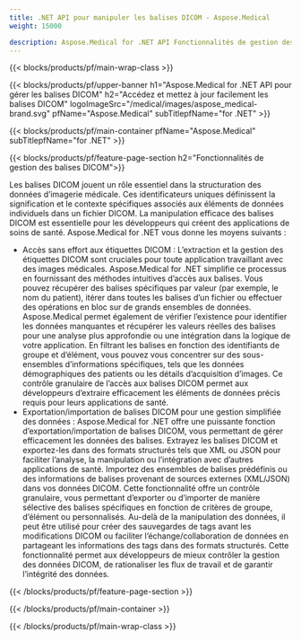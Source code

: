 ```yaml
---
title: .NET API pour manipuler les balises DICOM - Aspose.Medical
weight: 15000

description: Aspose.Medical for .NET API Fonctionnalités de gestion des balises DICOM
---
```


{{< blocks/products/pf/main-wrap-class >}}

{{< blocks/products/pf/upper-banner h1="Aspose.Medical for .NET API pour gérer les balises DICOM" h2="Accédez et mettez à jour facilement les balises DICOM" logoImageSrc="/medical/images/aspose_medical-brand.svg" pfName="Aspose.Medical" subTitlepfName="for .NET" >}}

{{< blocks/products/pf/main-container pfName="Aspose.Medical" subTitlepfName="for .NET" >}}

{{< blocks/products/pf/feature-page-section h2="Fonctionnalités de gestion des balises DICOM">}}

<p>Les balises DICOM jouent un rôle essentiel dans la structuration des données d’imagerie médicale. Ces identificateurs uniques définissent la signification et le contexte spécifiques associés aux éléments de données individuels dans un fichier DICOM. La manipulation efficace des balises DICOM est essentielle pour les développeurs qui créent des applications de soins de santé. Aspose.Medical for .NET vous donne les moyens suivants :</p>

<ul>
<li>Accès sans effort aux étiquettes DICOM : L’extraction et la gestion des étiquettes DICOM sont cruciales pour toute application travaillant avec des images médicales. Aspose.Medical for .NET simplifie ce processus en fournissant des méthodes intuitives d’accès aux balises. Vous pouvez récupérer des balises spécifiques par valeur (par exemple, le nom du patient), itérer dans toutes les balises d’un fichier ou effectuer des opérations en bloc sur de grands ensembles de données. Aspose.Medical permet également de vérifier l’existence pour identifier les données manquantes et récupérer les valeurs réelles des balises pour une analyse plus approfondie ou une intégration dans la logique de votre application. En filtrant les balises en fonction des identifiants de groupe et d’élément, vous pouvez vous concentrer sur des sous-ensembles d’informations spécifiques, tels que les données démographiques des patients ou les détails d’acquisition d’images. Ce contrôle granulaire de l’accès aux balises DICOM permet aux développeurs d’extraire efficacement les éléments de données précis requis pour leurs applications de santé.</li>
<li>Exportation/importation de balises DICOM pour une gestion simplifiée des données : Aspose.Medical for .NET offre une puissante fonction d’exportation/importation de balises DICOM, vous permettant de gérer efficacement les données des balises. Extrayez les balises DICOM et exportez-les dans des formats structurés tels que XML ou JSON pour faciliter l’analyse, la manipulation ou l’intégration avec d’autres applications de santé. Importez des ensembles de balises prédéfinis ou des informations de balises provenant de sources externes (XML/JSON) dans vos données DICOM. Cette fonctionnalité offre un contrôle granulaire, vous permettant d’exporter ou d’importer de manière sélective des balises spécifiques en fonction de critères de groupe, d’élément ou personnalisés. Au-delà de la manipulation des données, il peut être utilisé pour créer des sauvegardes de tags avant les modifications DICOM ou faciliter l’échange/collaboration de données en partageant les informations des tags dans des formats structurés. Cette fonctionnalité permet aux développeurs de mieux contrôler la gestion des données DICOM, de rationaliser les flux de travail et de garantir l’intégrité des données.</li>
</ul>

{{< /blocks/products/pf/feature-page-section >}}

{{< /blocks/products/pf/main-container >}}

{{< /blocks/products/pf/main-wrap-class >}}